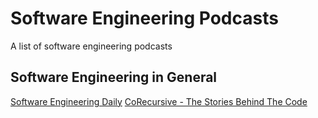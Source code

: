 # Software Engineering Podcasts
A list of software engineering podcasts

## Software Engineering in General

[Software Engineering Daily](https://softwareengineeringdaily.com/category/all-episodes/exclusive-content/Podcast/)
[CoRecursive - The Stories Behind The Code](https://corecursive.com/)
